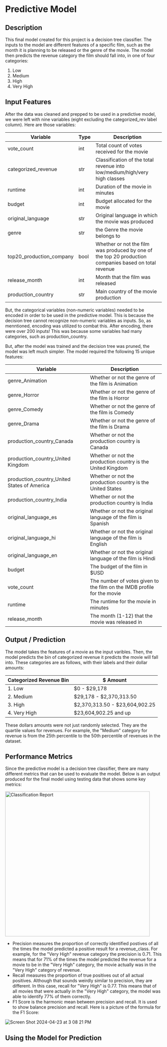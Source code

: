 # Predictive Model

## Description
This final model created for this project is a decision tree classifier. The inputs to the model are different features of a specific film, such as the month it is planning to be released or the genre of the movie. The model then predicts the revenue category the film should fall into, in one of four categories:

1. Low
2. Medium
3. High
4. Very High

## Input Features

After the data was cleaned and prepped to be used in a predictive model, we were left with nine variables (eight excluding the categorized_rev label column). Here are those variables:

| Variable | Type | Description |
| ----------- | ----------- | ----------- |
| vote_count | int | Total count of votes received for the movie |
| categorized_revenue | str | Classification of the total revenue into low/medium/high/very high classes |
| runtime | int | Duration of the movie in minutes | 
| budget | int | Budget allocated for the movie |
| original_language | str | Original language in which the movie was produced |
| genre | str | the Genre the movie belongs to | 
| top20_production_company | bool | Whether or not the film was produced by one of the top 20 production companies based on total revenue |
| release_month | int | Month that the film was released |
| production_country | str | Main country of the movie production |

But, the categorical variables (non-numeric variables) needed to be encoded in order to be used in the predictive model. This is because the decision tree cannot recognize non-numeric variables as inputs. So, as menntioned, encoding was utilized to combat this. After encoding, there were over 200 inputs! This was because some variables had many categories, such as production_country.

But, after the model was trained and the decision tree was pruned, the model was left much simpler. The model required the following 15 unique features:

| Variable | Description |
| ----------- | ----------- |
| genre_Animation | Whether or not the genre of the film is Animation |
| genre_Horror | Whether or not the genre of the film is Horror |
| genre_Comedy | Whether or not the genre of the film is Comedy |
| genre_Drama | Whether or not the genre of the film is Drama |
| production_country_Canada | Whether or not the production country is Canada |
| production_country_United Kingdom | Whether or not the production country is the United Kingdom |
| production_country_United States of America | Whether or not the production country is the United States |
| production_country_India | Whether or not the production country is India |
| original_language_es | Whether or not the original language of the film is Spanish |
| original_language_hi | Whether or not the original language of the film is English |
| original_language_en | Whether or not the original language of the film is Hindi |
| budget | The budget of the film in $USD |
| vote_count | The number of votes given to the film on the IMDB profile for the movie |
| runtime | The runtime for the movie in minutes |
| release_month | The month (1-12) that the movie was released in |

## Output / Prediction
The model takes the features of a movie as the input varibles. Then, the model predicts the bin of categorized revenue it predicts the movie will fall into. These categories are as follows, with their labels and their dollar amounts:

| Categorized Revenue Bin | $ Amount |
| ----------- | ----------- |
| 1. Low | $0 - $29,178 |
| 2. Medium | $29,178 - $2,370,313.50 |
| 3. High | $2,370,313.50 - $23,604,902.25 |
| 4. Very High | $23,604,902.25 and up |

These dollars amounts were not just randomly selected. They are the quartile values for revenues. For example, the "Medium" category for revenue is from the 25th percentile to the 50th percentile of revenues in the dataset.

## Performance Metrics

Since the predictive model is a decision tree classifier, there are many different metrics that can be used to evaluate the model. Below is an output produced for the final model using testing data that shows some key metrics:

<img width="465" alt="Classification Report" src="https://github.com/LMU-MSBA/Sony-Analytics-Hub/assets/123483802/86617772-1a1b-4061-b711-e9e06ecd8a4c">

- Precision measures the proportion of correctly identified postives of all the times the model predicted a positive result for a revenue_class. For example, for the "Very High" revenue category the precision is 0.71. This means that for 71% of the times the model predicted the revenue for a movie to be in the "Very High" category, the movie actually was in the "Very High" category of revenue.
- Recall measures the proportion of true positives out of all actual positives. Although that sounds weirdly similar to precision, they are different. In this case, recall for "Very High" is 0.77. This means that of all movies that were actually in the "Very High" category, the model was able to identify 77% of them correctly.
- F1 Score is the harmonic mean between precision and recall. It is used to show balance precision and recall. Here is a picture of the formula for the F1 Score:

![Screen Shot 2024-04-23 at 3 08 21 PM](https://github.com/LMU-MSBA/Sony-Analytics-Hub/assets/123483802/a1469102-724f-4bef-b9ca-52795cf13481)

## Using the Model for Prediction
